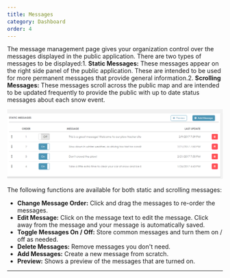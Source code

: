 ```yaml
---
title: Messages
category: Dashboard
order: 4
---
```



The message management page gives your organization control over the messages displayed in the public application. There are two types of messages to be displayed:1. **Static Messages:** These messages appear on the right side panel of the public application. These are intended to be used for more permanent messages that provide general information.2. **Scrolling Messages:** These messages scroll across the public map and are intended to be updated frequently to provide the public with up to date status messages about each snow event.

![Scrolling Messages](/img/scrolling-messages.png)

The following functions are available for both static and scrolling messages:

* **Change Message Order:** Click and drag the messages to re-order the messages.
* **Edit Message:** Click on the message text to edit the message. Click away from the message and your message is automatically saved.
* **Toggle Messages On / Off:** Store common messages and turn them on / off as needed.
* **Delete Messages:** Remove messages you don't need.
* **Add Messages:** Create a new message from scratch.
* **Preview:** Shows a preview of the messages that are turned on.

---
